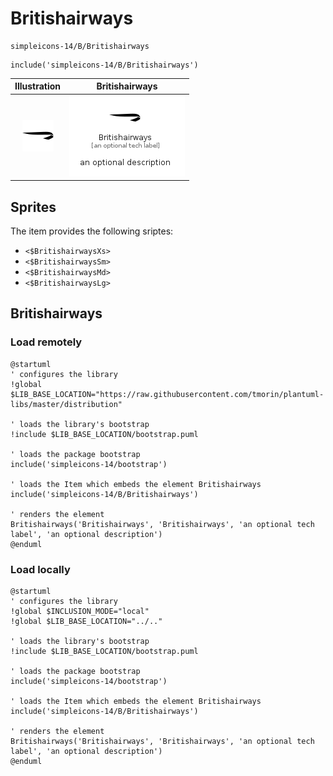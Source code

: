 # Britishairways


```text
simpleicons-14/B/Britishairways
```

```text
include('simpleicons-14/B/Britishairways')
```



| Illustration | Britishairways |
| :---: | :---: |
| ![illustration for Illustration](../../simpleicons-14/B/Britishairways.png) | ![illustration for Britishairways](../../simpleicons-14/B/Britishairways.Local.png) |



## Sprites
The item provides the following sriptes:

- `<$BritishairwaysXs>`
- `<$BritishairwaysSm>`
- `<$BritishairwaysMd>`
- `<$BritishairwaysLg>`





## Britishairways

### Load remotely
```plantuml
@startuml
' configures the library
!global $LIB_BASE_LOCATION="https://raw.githubusercontent.com/tmorin/plantuml-libs/master/distribution"

' loads the library's bootstrap
!include $LIB_BASE_LOCATION/bootstrap.puml

' loads the package bootstrap
include('simpleicons-14/bootstrap')

' loads the Item which embeds the element Britishairways
include('simpleicons-14/B/Britishairways')

' renders the element
Britishairways('Britishairways', 'Britishairways', 'an optional tech label', 'an optional description')
@enduml
```

### Load locally
```plantuml
@startuml
' configures the library
!global $INCLUSION_MODE="local"
!global $LIB_BASE_LOCATION="../.."

' loads the library's bootstrap
!include $LIB_BASE_LOCATION/bootstrap.puml

' loads the package bootstrap
include('simpleicons-14/bootstrap')

' loads the Item which embeds the element Britishairways
include('simpleicons-14/B/Britishairways')

' renders the element
Britishairways('Britishairways', 'Britishairways', 'an optional tech label', 'an optional description')
@enduml
```

